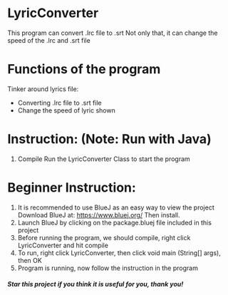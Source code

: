 # LyricConverter
This program can convert .lrc file to .srt
Not only that, it can change the speed of the .lrc and .srt file

# Functions of the program
Tinker around lyrics file:
- Converting .lrc file to .srt file
- Change the speed of lyric shown

# Instruction: (Note: Run with Java)
1. Compile Run the LyricConverter Class to start the program

# Beginner Instruction:
1. It is recommended to use BlueJ as an easy way to view the project
   Download BlueJ at: https://www.bluej.org/
   Then install.
2. Launch BlueJ by clicking on the package.bluej file included in this project
3. Before running the program, we should compile, right click LyricConverter and hit compile
4. To run, right click LyricConverter, then click void main (String[] args), then OK
5. Program is running, now follow the instruction in the program

##### Star this project if you think it is useful for you, thank you!
